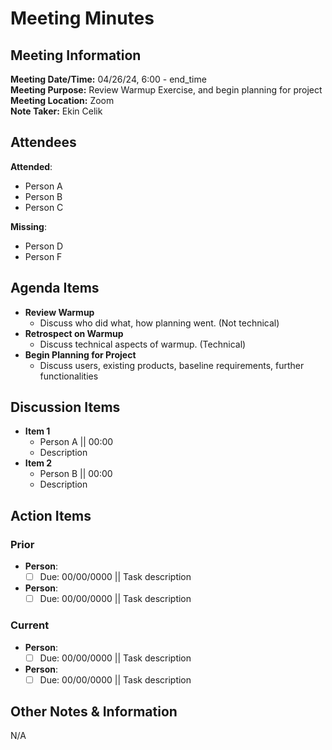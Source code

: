 # Meeting Minutes

## Meeting Information

**Meeting Date/Time:** 04/26/24, 6:00 - end_time  
**Meeting Purpose:** Review Warmup Exercise, and begin planning for project  
**Meeting Location:** Zoom  
**Note Taker:** Ekin Celik  

## Attendees

**Attended**:

- Person A
- Person B
- Person C

**Missing**:

- Person D
- Person F

## Agenda Items

- **Review Warmup**
  - Discuss who did what, how planning went. (Not technical)
- **Retrospect on Warmup**
  - Discuss technical aspects of warmup. (Technical)
- **Begin Planning for Project**
  - Discuss users, existing products, baseline requirements, further functionalities

## Discussion Items

- **Item 1**
  - Person A || 00:00
  - Description
- **Item 2**
  - Person B || 00:00
  - Description

## Action Items

### Prior

- **Person**:
  - [ ] Due: 00/00/0000 || Task description
- **Person**:
  - [ ] Due: 00/00/0000 || Task description

### Current

- **Person**:
  - [ ] Due: 00/00/0000 || Task description
- **Person**:
  - [ ] Due: 00/00/0000 || Task description

## Other Notes & Information

N/A
